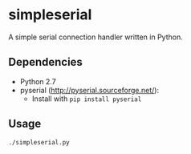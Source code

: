 simpleserial
============

A simple serial connection handler written in Python.

Dependencies
------------
 * Python 2.7
 * pyserial (http://pyserial.sourceforge.net/):
   * Install with `pip install pyserial`

Usage
-----

    ./simpleserial.py
